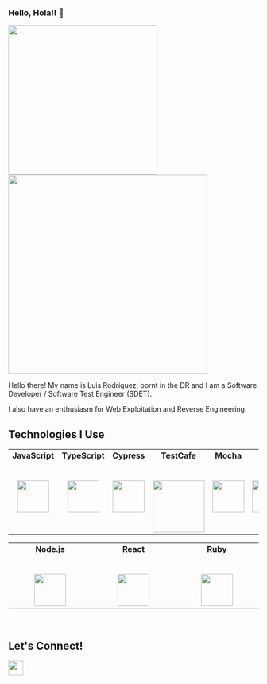 ### Hello, Hola!! 👋
<p>
  <img src="https://media.giphy.com/media/13HgwGsXF0aiGY/giphy.gif" width="300px">
  <img src="https://media.giphy.com/media/21PeokB8uIQvjIhVO5/giphy.gif" width="400px">
 </p>

Hello there! My name is Luis Rodriguez, bornt in the DR and I am a Software Developer / Software Test Engineer (SDET).

I also have an enthusiasm for Web Exploitation and Reverse Engineering.

## Technologies I Use

<table align="center">
  <tbody>
    <tr valign="top">
      <td width="15%" align="center">
        <span><strong>JavaScript</strong></span><br><br><br>
        <img height="64px" src="https://cdn.svgporn.com/logos/javascript.svg">
      </td>
      <td width="15%" align="center">
        <span><strong>TypeScript</strong></span><br><br><br>
        <img height="64px" src="https://cdn.svgporn.com/logos/typescript-icon.svg">
      </td>
      <td width="15%" align="center">
        <span><strong>Cypress</strong></span><br><br><br>
        <img height="64px" src="https://cdn.svgporn.com/logos/cypress.svg">
      </td>
      <td width="15%" align="center">
        <span><strong>TestCafe</strong></span><br><br><br>
        <img width="104px" src="https://devexpress.github.io/testcafe/images/site-header-logo.svg">
      </td>
        <td width="15%" align="center">
        <span><strong>Mocha</strong></span><br><br><br>
        <img height="64px" src="https://cdn.svgporn.com/logos/mocha.svg">
      </td>
      <td width="15%" align="center">
        <span><strong>Chai</strong></span><br><br><br>
        <img height="64px" src="https://cdn.svgporn.com/logos/chai.svg">
      </td>
      </tbody>
</table>
<table align="center">
    <tbody>
      <td width="15%" align="center">
        <span><strong>Node.js</strong></span><br><br><br>
        <img height="64px" src="https://cdn.svgporn.com/logos/nodejs-icon.svg">
      </td>
        <td width="15%" align="center">
        <span><strong>React</strong></span><br><br><br>
        <img height="64px" src="https://cdn.svgporn.com/logos/react.svg">
      </td>
      <td width="15%" align="center">
        <span><strong>Ruby</strong></span><br><br><br>
        <img height="64px" src="https://cdn.svgporn.com/logos/ruby.svg">
      </td>
  </tbody>
</table>
<br>

## Let's Connect! 

  <a href="https://www.linkedin.com/in/luis-rodriguezcastro/">
    <img align="left" width="30px" target="_blank" src="https://cdn.svgporn.com/logos/linkedin-icon.svg" />
  </a>





